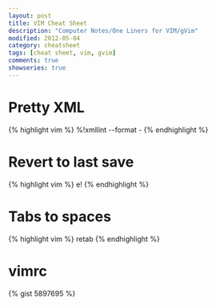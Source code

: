 ```yaml
---
layout: post
title: VIM Cheat Sheet
description: "Computer Notes/One Liners for VIM/gVim"
modified: 2012-05-04
category: cheatsheet
tags: [cheat sheet, vim, gvim]
comments: true
showseries: true
---
```


# Pretty XML

{% highlight vim %}
%!xmllint --format -
{% endhighlight %}

# Revert to last save

{% highlight vim %}
e!
{% endhighlight %}

# Tabs to spaces

{% highlight vim %}
retab
{% endhighlight %}

# vimrc
{% gist 5897695 %}

